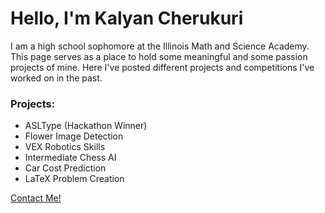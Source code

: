 # Hello, I'm Kalyan Cherukuri 
I am a high school sophomore at the Illinois Math and Science Academy. This page serves as a place to hold some meaningful and some passion projects of mine. Here I've posted different projects and competitions I've worked on in the past.

### Projects:
- ASLType (Hackathon Winner)
- Flower Image Detection
- VEX Robotics Skills
- Intermediate Chess AI
- Car Cost Prediction
- LaTeX Problem Creation

[Contact Me!](kalyan.cherukuri5@gmail.com)
